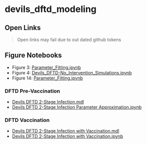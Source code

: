 # devils_dftd_modeling

## Open Links
 > Open links may fail due to out dated github tokens
 
## Figure Notebooks
 - Figure 3: [Parameter_Fitting.ipynb](https://open.stochss.org?open=https://raw.githubusercontent.com/StochSS/devils_dftd_modeling/develop/Parameter_Fitting.ipynb)
 - Figure 4: [Devils_DFTD-No_Intervention_Simulations.ipynb](https://open.stochss.org?open=https://raw.githubusercontent.com/StochSS/devils_dftd_modeling/develop/Devils_DFTD-No_Intervention_Simulations.ipynb)
 - Figure 14: [Parameter_Fitting.ipynb](https://open.stochss.org?open=https://raw.githubusercontent.com/StochSS/devils_dftd_modeling/develop/Parameter_Fitting.ipynb)

### DFTD Pre-Vaccination
 - [Devils DFTD 2-Stage Infection.mdl](https://open.stochss.org?open=https://raw.githubusercontent.com/StochSS/devils_dftd_modeling/develop/Devils%20DFTD%202-Stage%20Infection.mdl?token=AKUOBDQQI3QSVUK5O4ZUF3LBRETXK)
 - [Devils DFTD 2-Stage Infection Parameter Approximation.ipynb](https://open.stochss.org?open=https://raw.githubusercontent.com/StochSS/devils_dftd_modeling/develop/Devils%20DFTD%202-Stage%20Infection%20Parameter%20Approximation.ipynb?token=AKUOBDSX6MAJJBPVIX7AEJLBRETQE)

### DFTD Vaccination
 - [Devils DFTD 2-Stage Infection with Vaccination.mdl](https://open.stochss.org?open=https://raw.githubusercontent.com/StochSS/devils_dftd_modeling/develop/Devils%20DFTD%202-Stage%20Infection%20with%20Vaccination.mdl?token=AKUOBDR73O774CIK4XIV2RTBRETUW)
 - [Devils DFTD 2-Stage Infection with Vaccination.ipynb](https://open.stochss.org?open=https://raw.githubusercontent.com/StochSS/devils_dftd_modeling/develop/Devils%20DFTD%202-Stage%20Infection%20with%20Vaccination.ipynb?token=AKUOBDU2G3ZCE6DTH5DMAUTBRETSY)
